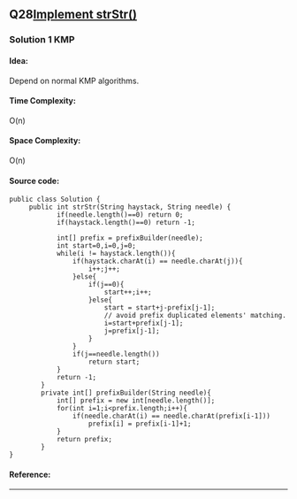 ## Q28[Implement strStr() ](https://leetcode.com/problems/implement-strstr/) 

### Solution 1 KMP
#### Idea:
Depend on normal KMP algorithms.
#### Time Complexity: 
O(n)
#### Space Complexity:
O(n)
#### Source code:
```
public class Solution {
     public int strStr(String haystack, String needle) {
            if(needle.length()==0) return 0;
            if(haystack.length()==0) return -1;

            int[] prefix = prefixBuilder(needle);
            int start=0,i=0,j=0;
            while(i != haystack.length()){
                if(haystack.charAt(i) == needle.charAt(j)){
                    i++;j++;
                }else{
                    if(j==0){
                        start++;i++;
                    }else{
                        start = start+j-prefix[j-1];
                        // avoid prefix duplicated elements' matching.
                        i=start+prefix[j-1];
                        j=prefix[j-1];
                    }
                }
                if(j==needle.length())
                    return start;
            }
            return -1;
        }
        private int[] prefixBuilder(String needle){
            int[] prefix = new int[needle.length()];
            for(int i=1;i<prefix.length;i++){
                if(needle.charAt(i) == needle.charAt(prefix[i-1]))
                    prefix[i] = prefix[i-1]+1;
            }
            return prefix;
        }
}
```
#### Reference:

---

